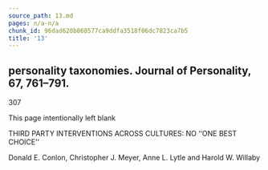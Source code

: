 ```yaml
---
source_path: 13.md
pages: n/a-n/a
chunk_id: 96dad620b860577ca9ddfa3518f06dc7823ca7b5
title: '13'
---
```

## personality taxonomies. Journal of Personality, 67, 761–791.

307

This page intentionally left blank

THIRD PARTY INTERVENTIONS ACROSS CULTURES: NO ‘‘ONE BEST CHOICE’’

Donald E. Conlon, Christopher J. Meyer, Anne L. Lytle and Harold W. Willaby
